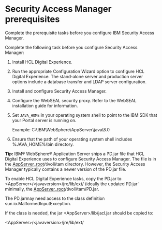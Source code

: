 # Security Access Manager prerequisites

Complete the prerequisite tasks before you configure IBM Security Access Manager.

Complete the following task before you configure Security Access Manager:

1.  Install HCL Digital Experience.
2.  Run the appropriate Configuration Wizard option to configure HCL Digital Experience. The stand-alone server and production server options include a database transfer and LDAP server configuration.
3.  Install and configure Security Access Manager.
4.  Configure the WebSEAL security proxy. Refer to the WebSEAL installation guide for information.
5.  Set `JAVA_HOME` in your operating system shell to point to the IBM SDK that your Portal server is running on.

    Example: C:\\IBM\\WebSphere\\AppServer\\java\\8.0

6.  Ensure that the path of your operating system shell includes %JAVA\_HOME%\\bin directory.

**Tip:** IBM® WebSphere® Application Server ships a PD.jar file that HCL Digital Experience uses to configure Security Access Manager. The file is in the [AppServer\_root](../../../manage/wpsdirstr#appserver_root)/tivoli/tam directory. However, the Security Access Manager typically contains a newer version of the PD.jar file.

To enable HCL Digital Experience tasks, copy the PD.jar to <AppServer\>/<javaversion\>/jre/lib/ext/ \(ideally the updated PD.jar' minimally, the [AppServer\_root](../../../manage/wpsdirstr#appserver_root)/tivoli/tam/PD.jar.

The PD.jarmay need access to the class definition sun.io.MalformedInputException.

If the class is needed, the jar <AppServer\>/lib/jacl.jar should be copied to:

<AppServer\>/<javaversion\>/jre/lib/ext/


